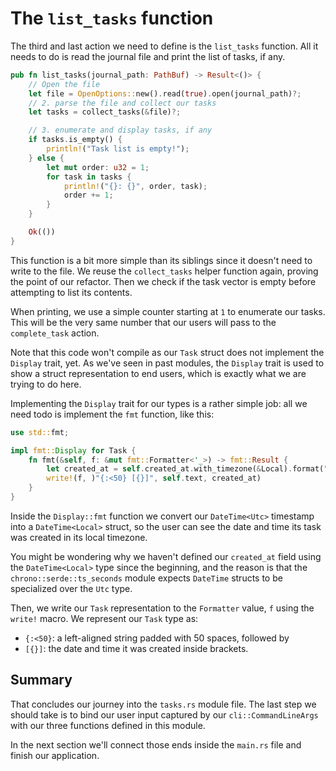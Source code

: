 # The `list_tasks` function

The third and last action we need to define is the `list_tasks` function. All it needs to do is read
the journal file and print the list of tasks, if any.

```rust
pub fn list_tasks(journal_path: PathBuf) -> Result<()> {
    // Open the file
    let file = OpenOptions::new().read(true).open(journal_path)?;
    // 2. parse the file and collect our tasks
    let tasks = collect_tasks(&file)?;

    // 3. enumerate and display tasks, if any
    if tasks.is_empty() {
        println!("Task list is empty!");
    } else {
        let mut order: u32 = 1;
        for task in tasks {
            println!("{}: {}", order, task);
            order += 1;
        }
    }

    Ok(())
}
```

This function is a bit more simple than its siblings since it doesn't need to write to the file. We reuse the `collect_tasks` helper function again, proving the point of our refactor. Then we check if the task vector is empty before attempting to list its contents.

When printing, we use a simple counter starting at `1` to enumerate our tasks. This will be the very same number that our users will pass to the `complete_task` action.

Note that this code won't compile as our `Task` struct does not implement the `Display` trait, yet. As we've seen in past modules, the `Display` trait is used to show a struct representation to end users, which is exactly what we are trying to do here.

Implementing the `Display` trait for our types is a rather simple job: all we need todo is implement the `fmt` function, like this:

```rust
use std::fmt;

impl fmt::Display for Task {
    fn fmt(&self, f: &mut fmt::Formatter<'_>) -> fmt::Result {
        let created_at = self.created_at.with_timezone(&Local).format("%F %H:%M");
        write!(f, )"{:<50} [{}]", self.text, created_at)
    }
}
```

Inside the `Display::fmt` function we convert our `DateTime<Utc>` timestamp into a `DateTime<Local>` struct, so the user can see the date and time its task was created in its local timezone.

You might be wondering why we haven't defined our `created_at` field using the `DateTime<Local>` type since the beginning, and the reason is that the `chrono::serde::ts_seconds` module expects `DateTime` structs to be specialized over the `Utc` type.

Then, we write our `Task` representation to the `Formatter` value, `f` using the `write!` macro. We represent our `Task` type as:

- `{:<50}`: a left-aligned string padded with 50 spaces, followed by
- `[{}]`: the date and time it was created inside brackets.

## Summary

That concludes our journey into the `tasks.rs` module file. The last step we should take is to bind our user input captured by our `cli::CommandLineArgs` with our three functions defined in this
module.

In the next section we'll connect those ends inside the `main.rs` file and finish our application.
